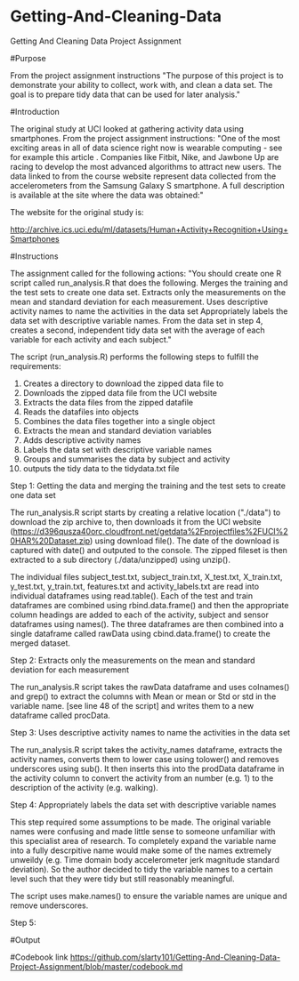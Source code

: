 # Getting-And-Cleaning-Data
Getting And Cleaning Data Project Assignment

#Purpose

From the project assignment instructions "The purpose of this project is to demonstrate your ability to collect, work with, and clean a data set. The goal is to prepare tidy data that can be used for later analysis."

#Introduction

The original study at UCI looked at gathering activity data using smartphones. From the project assignment instructions: "One of the most exciting areas in all of data science right now is wearable computing - see for example this article . Companies like Fitbit, Nike, and Jawbone Up are racing to develop the most advanced algorithms to attract new users. The data linked to from the course website represent data collected from the accelerometers from the Samsung Galaxy S smartphone. A full description is available at the site where the data was obtained:"

The website for the original study is:

http://archive.ics.uci.edu/ml/datasets/Human+Activity+Recognition+Using+Smartphones

#Instructions

The assignment called for the following actions:
"You should create one R script called run_analysis.R that does the following. 
Merges the training and the test sets to create one data set.
Extracts only the measurements on the mean and standard deviation for each measurement. 
Uses descriptive activity names to name the activities in the data set
Appropriately labels the data set with descriptive variable names. 
From the data set in step 4, creates a second, independent tidy data set with the average of each variable for each activity and each subject."

The script (run_analysis.R) performs the following steps to fulfill the requirements:

1. Creates a directory to download the zipped data file to
2. Downloads the zipped data file from the UCI website
3. Extracts the data files from the zipped datafile
4. Reads the datafiles into objects
5. Combines the data files together into a single object
6. Extracts the mean and standard deviation variables
7. Adds descriptive activity names
8. Labels the data set with descriptive variable names
9. Groups and summarises the data by subject and activity
10. outputs the tidy data to the tidydata.txt file

Step 1: Getting the data and merging the training and the test sets to create one data set

The run_analysis.R script starts by creating a relative location ("./data") to download the zip archive to, then downloads it from the UCI website (https://d396qusza40orc.cloudfront.net/getdata%2Fprojectfiles%2FUCI%20HAR%20Dataset.zip) using download file(). The date  of the download is captured with date() and outputed to the console. The zipped fileset is then extracted to a sub directory (./data/unzipped) using unzip().

The individual files subject_test.txt, subject_train.txt, X_test.txt, X_train.txt, y_test.txt, y_train.txt, features.txt and activity_labels.txt are read into individual dataframes using read.table(). Each of the test and train dataframes are combined using rbind.data.frame() and then the appropriate column headings are added to each of the activity, subject and sensor dataframes using names(). The three dataframes are then combined into a single dataframe called rawData using cbind.data.frame() to create the merged dataset.

Step 2: Extracts only the measurements on the mean and standard deviation for each measurement

The run_analysis.R script takes the rawData dataframe and uses colnames() and grep() to extract the columns with Mean or mean or Std or std in the variable name. [see line 48 of the script] and writes them to a new dataframe called procData.

Step 3: Uses descriptive activity names to name the activities in the data set

The run_analysis.R script takes the activity_names dataframe, extracts the activity names, converts them to lower case using tolower() and removes underscores using sub(). It then inserts this into the prodData dataframe in the activity column to convert the activity from an number (e.g. 1) to the description of the activity (e.g. walking).

Step 4: Appropriately labels the data set with descriptive variable names

This step required some assumptions to be made. The original variable names were confusing and made little sense to someone unfamiliar with this specialist area of research. To completely expand the variable name into a fully descrpitive name would make some of the names extremely unweildy (e.g. Time domain body accelerometer jerk magnitude standard deviation). So the author decided to tidy the variable names to a certain level such that they were tidy but still reasonably meaningful.

The script uses make.names() to ensure the variable names are unique and remove underscores.

Step 5: 


#Output

#Codebook link
https://github.com/slarty101/Getting-And-Cleaning-Data-Project-Assignment/blob/master/codebook.md
